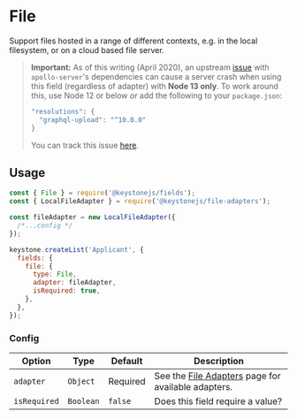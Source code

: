 <!--[meta]
section: api
subSection: @keystonejs/fields
title: File
[meta]-->

# File

Support files hosted in a range of different contexts, e.g. in the local filesystem, or on a cloud based file server.

> **Important:** As of this writing (April 2020), an upstream [issue](https://github.com/apollographql/apollo-server/issues/3508) with `apollo-server`'s dependencies can cause a server crash when using this field (regardless of adapter) with **Node 13 only**. To work around this, use Node 12 or below _or_ add the following to your `package.json`:
>
> ```js title=package.json
> "resolutions": {
>   "graphql-upload": "^10.0.0"
> }
> ```
>
> You can track this issue [here](https://github.com/keystonejs/keystone/issues/2101).

## Usage

```js
const { File } = require('@keystonejs/fields');
const { LocalFileAdapter } = require('@keystonejs/file-adapters');

const fileAdapter = new LocalFileAdapter({
  /*...config */
});

keystone.createList('Applicant', {
  fields: {
    file: {
      type: File,
      adapter: fileAdapter,
      isRequired: true,
    },
  },
});
```

### Config

| Option       | Type      | Default  | Description                                                                                            |
| ------------ | --------- | -------- | ------------------------------------------------------------------------------------------------------ |
| `adapter`    | `Object`  | Required | See the [File Adapters](https://keystonejs.com/keystonejs/file-adapters/) page for available adapters. |
| `isRequired` | `Boolean` | `false`  | Does this field require a value?                                                                       |
